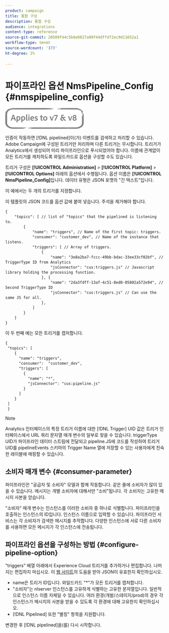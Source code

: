 ```yaml
---
product: campaign
title: 통합 구성
description: 통합 구성
audience: integrations
content-type: reference
source-git-commit: 20509f44c5b8e0827a09f44dffdf2ec9d11652a1
workflow-type: tm+mt
source-wordcount: '373'
ht-degree: 2%

---
```



# 파이프라인 옵션 NmsPipeline_Config {#nmspipeline_config}

![](../../assets/common.svg)

인증이 작동하면 [!DNL pipelined]이(가) 이벤트를 검색하고 처리할 수 있습니다. Adobe Campaign에 구성된 트리거만 처리하며 다른 트리거는 무시합니다. 트리거가 Analytics에서 생성되어 미리 파이프라인으로 푸시되었어야 합니다.
이름에 관계없이 모든 트리거를 캐치하도록 와일드카드로 옵션을 구성할 수도 있습니다.

트리거 구성은 **[!UICONTROL Administration]** > **[!UICONTROL Platform]** > **[!UICONTROL Options]** 아래의 옵션에서 수행됩니다. 옵션 이름은 **[!UICONTROL NmsPipeline_Config]**&#x200B;입니다. 데이터 유형은 JSON 포맷의 &quot;긴 텍스트&quot;입니다.

이 예에서는 두 개의 트리거를 지정합니다.

이 템플릿의 JSON 코드를 옵션 값에 붙여 넣습니다. 주석을 제거해야 합니다.

```
{
    "topics": [ // list of "topics" that the pipelined is listening to.
        {
            "name": "triggers", // Name of the first topic: triggers.
            "consumer": "customer_dev", // Name of the instance that listens. 
            "triggers": [ // Array of triggers. 
                {
                    "name": "3e8a2ba7-fccc-49bb-bdac-33ee33cf02bf", // TriggerType ID from Analytics 
                    "jsConnector": "cus:triggers.js" // Javascript library holding the processing function.
                }, {
                    "name": "2da3fdff-13af-4c51-8ed0-05802a572e94", // Second TriggerType ID 
                    "jsConnector": "cus:triggers.js" // Can use the same JS for all.
                },
            ]
        }
    ]
}
```

이 두 번째 예는 모든 트리거를 캡처합니다.

```
{
 "topics": [
    {
      "name": "triggers",
      "consumer":  "customer_dev",
      "triggers": [
        {
          "name": "*",
          "jsConnector": "cus:pipeline.js"
        }
      ]
    }
 ]
 }
```

>[!NOTE]
>
>Analytics 인터페이스의 특정 트리거 이름에 대한 [!DNL Trigger] UID 값은 트리거 인터페이스에서 URL 쿼리 문자열 매개 변수의 일부로 찾을 수 있습니다. triggerType UID가 파이프라인 데이터 스트림에 전달되고 pipeline.JS에 코드를 작성하여 트리거 UID를 pipelineEvents 스키마의 Trigger Name 열에 저장할 수 있는 사용자에게 친숙한 레이블에 매핑할 수 있습니다.

## 소비자 매개 변수 {#consumer-parameter}

파이프라인은 &quot;공급자 및 소비자&quot; 모델과 함께 작동합니다. 같은 줄에 소비자가 많이 있을 수 있습니다. 메시지는 개별 소비자에 대해서만 &quot;소비&quot;됩니다. 각 소비자는 고유한 메시지 사본을 얻습니다.

&quot;소비자&quot; 매개 변수는 인스턴스를 이러한 소비자 중 하나로 식별합니다. 파이프라인을 호출하는 인스턴스의 ID입니다. 인스턴스 이름으로 입력할 수 있습니다. 파이프라인 서비스는 각 소비자가 검색한 메시지를 추적합니다. 다양한 인스턴스에 서로 다른 소비자를 사용하면 모든 메시지가 각 인스턴스에 전송됩니다.

## 파이프라인 옵션을 구성하는 방법 {#configure-pipeline-option}

&quot;triggers&quot; 배열 아래에서 Experience Cloud 트리거를 추가하거나 편집합니다. 나머지는 편집하지 마십시오.
이 [웹 사이트](http://jsonlint.com/)의 도움을 받아 JSON이 유효한지 확인하십시오.

* name은 트리거 ID입니다. 와일드카드 &quot;*&quot;가 모든 트리거를 캡처합니다.
* &quot;소비자&quot;는 nlserver 인스턴스를 고유하게 식별하는 고유한 문자열입니다. 일반적으로 인스턴스 이름 자체일 수 있습니다. 여러 환경(개발/스테이지/prod)의 경우 각 인스턴스가 메시지의 사본을 받을 수 있도록 각 환경에 대해 고유한지 확인하십시오.
* [!DNL Pipelined] 또한 &quot;별칭&quot; 항목을 지원합니다.

변경한 후 [!DNL pipelined]을(를) 다시 시작합니다.
